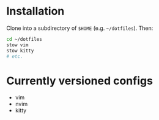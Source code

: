 # Installation

Clone into a subdirectory of `$HOME` (e.g. `~/dotfiles`). Then:

```bash
cd ~/dotfiles
stow vim
stow kitty
# etc.
```

# Currently versioned configs

- vim
- nvim
- kitty

